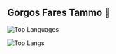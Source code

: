 ## Gorgos Fares Tammo 👋


![Top Languages](https://github-readme-stats.vercel.app/api/top-langs/?username=Gorgostammos&layout=compact&cache_seconds=3600)

![Top Langs](https://github-readme-stats.vercel.app/api/top-langs/?username=Gorgostammos&langs_count=8&cache_seconds=3600)

















